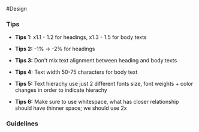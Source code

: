 #Design
### Tips
- **Tips 1:** x1.1 - 1.2 for headings, x1.3 - 1.5 for body texts

- **Tips 2:** -1% $\rightarrow$ -2% for headings

- **Tips 3:** Don't mix text alignment between heading and body texts

- **Tips 4:** Text width 50-75 characters for body text

- **Tips 5:** Text hierachy use just 2 different fonts size, font weights + color changes in order to indicate hierachy 

- **Tips 6:** Make sure to use whitespace, what has closer relationship should have thinner space; we should use 2x 

### Guidelines

